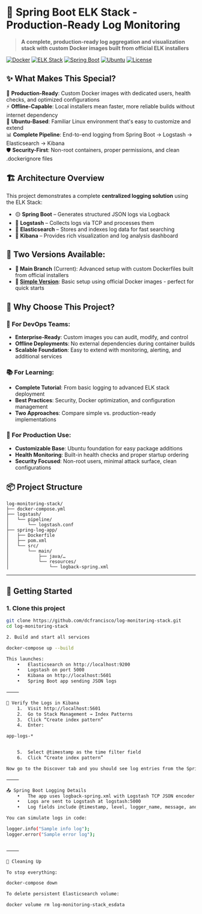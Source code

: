 # 🚀 Spring Boot ELK Stack - Production-Ready Log Monitoring

> **A complete, production-ready log aggregation and visualization stack with custom Docker images built from official ELK installers**

[![Docker](https://img.shields.io/badge/Docker-Compose-blue?logo=docker)](https://docs.docker.com/compose/)
[![ELK Stack](https://img.shields.io/badge/ELK-7.17.9-orange?logo=elastic)](https://www.elastic.co/elastic-stack/)
[![Spring Boot](https://img.shields.io/badge/Spring%20Boot-3.x-green?logo=springboot)](https://spring.io/projects/spring-boot)
[![Ubuntu](https://img.shields.io/badge/Ubuntu-22.04-purple?logo=ubuntu)](https://ubuntu.com/)
[![License](https://img.shields.io/badge/License-MIT-yellow.svg)](LICENSE)

## ✨ **What Makes This Special?**

🎯 **Production-Ready**: Custom Docker images with dedicated users, health checks, and optimized configurations  
⚡ **Offline-Capable**: Local installers mean faster, more reliable builds without internet dependency  
🐧 **Ubuntu-Based**: Familiar Linux environment that's easy to customize and extend  
📊 **Complete Pipeline**: End-to-end logging from Spring Boot → Logstash → Elasticsearch → Kibana  
🛡️ **Security-First**: Non-root containers, proper permissions, and clean .dockerignore files  

## 🏗️ **Architecture Overview**

This project demonstrates a complete **centralized logging solution** using the ELK Stack:

- 🟡 **Spring Boot** – Generates structured JSON logs via Logback
- 🔷 **Logstash** – Collects logs via TCP and processes them
- 🔶 **Elasticsearch** – Stores and indexes log data for fast searching
- 🔵 **Kibana** – Provides rich visualization and log analysis dashboard

## 🌟 **Two Versions Available:**

- **🚀 Main Branch** (Current): Advanced setup with custom Dockerfiles built from official installers
- **📝 [Simple Version](https://github.com/dcfrancisco/log-monitoring-stack/tree/simple-version)**: Basic setup using official Docker images - perfect for quick starts

## 🎯 **Why Choose This Project?**

### **🏢 For DevOps Teams:**
- **Enterprise-Ready**: Custom images you can audit, modify, and control
- **Offline Deployments**: No external dependencies during container builds
- **Scalable Foundation**: Easy to extend with monitoring, alerting, and additional services

### **📚 For Learning:**
- **Complete Tutorial**: From basic logging to advanced ELK stack deployment
- **Best Practices**: Security, Docker optimization, and configuration management
- **Two Approaches**: Compare simple vs. production-ready implementations

### **🚀 For Production Use:**
- **Customizable Base**: Ubuntu foundation for easy package additions
- **Health Monitoring**: Built-in health checks and proper startup ordering
- **Security Focused**: Non-root users, minimal attack surface, clean configurations

## 📦 Project Structure

```
log-monitoring-stack/
├── docker-compose.yml
├── logstash/
│   └── pipeline/
│       └── logstash.conf
├── spring-log-app/
│   ├── Dockerfile
│   ├── pom.xml
│   └── src/
│       └── main/
│           ├── java/…
│           └── resources/
│               └── logback-spring.xml
```

---

## 🚀 Getting Started

### 1. Clone this project

```bash
git clone https://github.com/dcfrancisco/log-monitoring-stack.git
cd log-monitoring-stack

2. Build and start all services

docker-compose up --build

This launches:
	•	Elasticsearch on http://localhost:9200
	•	Logstash on port 5000
	•	Kibana on http://localhost:5601
	•	Spring Boot app sending JSON logs

⸻

🧪 Verify the Logs in Kibana
	1.	Visit http://localhost:5601
	2.	Go to Stack Management → Index Patterns
	3.	Click “Create index pattern”
	4.	Enter:

app-logs-*


	5.	Select @timestamp as the time filter field
	6.	Click “Create index pattern”

Now go to the Discover tab and you should see log entries from the Spring Boot app.

⸻

📤 Spring Boot Logging Details
	•	The app uses logback-spring.xml with Logstash TCP JSON encoder
	•	Logs are sent to Logstash at logstash:5000
	•	Log fields include @timestamp, level, logger_name, message, and more

You can simulate logs in code:

logger.info("Sample info log");
logger.error("Sample error log");


⸻

🧹 Cleaning Up

To stop everything:

docker-compose down

To delete persistent Elasticsearch volume:

docker volume rm log-monitoring-stack_esdata


```
